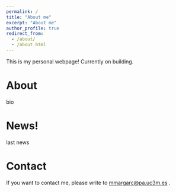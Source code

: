 ```yaml
---
permalink: /
title: "About me"
excerpt: "About me"
author_profile: true
redirect_from: 
  - /about/
  - /about.html
---
```


This is my personal webpage! Currently on building.

About
======
bio

News!
======
last news

Contact
======
If you want to contact me, please write to mmargarc@pa.uc3m.es .
